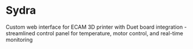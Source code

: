 # Sydra
Custom web interface for ECAM 3D printer with Duet board integration - streamlined control panel for temperature, motor control, and real-time monitoring
